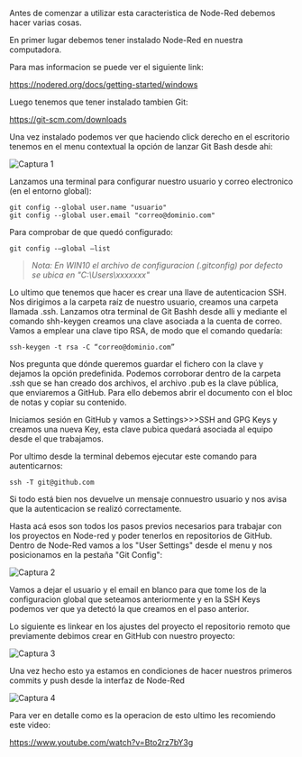 Antes de comenzar a utilizar esta caracteristica de Node-Red debemos hacer varias cosas.

En primer lugar debemos tener instalado Node-Red en nuestra computadora.

Para mas informacion se puede ver el siguiente link:

https://nodered.org/docs/getting-started/windows

Luego tenemos que tener instalado tambien Git:

https://git-scm.com/downloads

Una vez instalado podemos ver que haciendo click derecho en el escritorio tenemos en el menu contextual la opción de lanzar Git Bash desde ahi:

![Captura 1](https://github.com/ispezia/How-To-Nodered-Projects/blob/master/Imagenes/Anotaci%C3%B3n%202020-06-02%20205830.jpg)

Lanzamos una terminal para configurar nuestro usuario y correo electronico (en el entorno global):
```
git config --global user.name "usuario"
git config --global user.email "correo@dominio.com"
```
Para comprobar de que quedó configurado:
```
git config -–global –list
```
> _Nota: En WIN10 el archivo de configuracion (.gitconfig) por defecto se ubica en "C:\Users\xxxxxxx\"_

Lo ultimo que tenemos que hacer es crear una llave de autenticacion SSH. Nos dirigimos a la carpeta raíz de nuestro usuario, creamos una carpeta llamada .ssh. Lanzamos otra terminal de Git Bashh desde alli y mediante el comando shh-keygen creamos una clave asociada a la cuenta de correo. Vamos a emplear una clave tipo RSA, de modo que el comando quedaría:
```
ssh-keygen -t rsa -C “correo@dominio.com”
```
Nos pregunta que dónde queremos guardar el fichero con la clave y dejamos la opción predefinida.
Podemos corroborar dentro de la carpeta .ssh que se han creado dos archivos, el archivo .pub es la clave pública, que enviaremos a GitHub. Para ello debemos abrir el documento con el bloc de notas y copiar su contenido.

Iniciamos sesión en GitHub y vamos a Settings>>>SSH and GPG Keys y creamos una nueva Key, esta clave pubica quedará asociada al equipo desde el que trabajamos.

Por ultimo desde la terminal debemos ejecutar este comando para autenticarnos:
```
ssh -T git@github.com
```
Si todo está bien nos devuelve un mensaje connuestro usuario y nos avisa que la autenticacion se realizó correctamente.

Hasta acá esos son todos los pasos previos necesarios para trabajar con los proyectos en Node-red y poder tenerlos en repositorios de GitHub.
Dentro de Node-Red vamos a los "User Settings" desde el menu y nos posicionamos en la pestaña "Git Config":

![Captura 2](https://github.com/ispezia/How-To-Nodered-Projects/blob/master/Imagenes/Anotaci%C3%B3n%202020-06-01%20222124.jpg)

Vamos a dejar el usuario y el email en blanco para que tome los de la configuracion global que seteamos anteriormente y en la SSH Keys podemos ver que ya detectó la que creamos en el paso anterior.

Lo siguiente es linkear en los ajustes del proyecto el repositorio remoto que previamente debimos crear en GitHub con nuestro proyecto:

![Captura 3](https://github.com/ispezia/How-To-Nodered-Projects/blob/master/Imagenes/Anotaci%C3%B3n%202020-06-01%20222207.jpg)

Una vez hecho esto ya estamos en condiciones de hacer nuestros primeros commits y push desde la interfaz de Node-Red

![Captura 4](https://github.com/ispezia/How-To-Nodered-Projects/blob/master/Imagenes/Anotaci%C3%B3n%202020-06-02%20214634.jpg)
 
Para ver en detalle como es la operacion de esto ultimo les recomiendo este video:

https://www.youtube.com/watch?v=Bto2rz7bY3g







